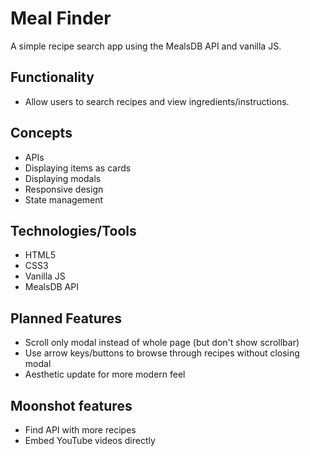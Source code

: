# Meal Finder

A simple recipe search app using the MealsDB API and vanilla JS.

## Functionality

- Allow users to search recipes and view ingredients/instructions.

## Concepts

- APIs
- Displaying items as cards
- Displaying modals
- Responsive design
- State management

## Technologies/Tools

- HTML5
- CSS3
- Vanilla JS
- MealsDB API

## Planned Features

- Scroll only modal instead of whole page (but don't show scrollbar)
- Use arrow keys/buttons to browse through recipes without closing modal
- Aesthetic update for more modern feel

## Moonshot features

- Find API with more recipes
- Embed YouTube videos directly
